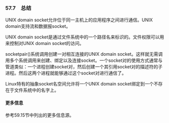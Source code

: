 ### 57.7　总结

UNIX domain socket允许位于同一主机上的应用程序之间进行通信。UNIX domain支持流和数据报socket。

UNIX domain socket是通过文件系统中的一个路径名来标识的。文件权限可以用来控制对UNIX domain socket的访问。

socketpair()系统调用创建一对相互连接的UNIX domain socket。这样就无需调用多个系统调用来创建、绑定以及连接socket。一个socket对的使用方式通常与管道类似：一个进程创建socket对，然后创建一个其引用socket对的描述符的子进程。然后这两个进程就能够通过这个socket对进行通信了。

Linux特有的抽象socket名空间允许将一个UNIX domain socket绑定到一个不存在于文件系统中的名字上。

#### 更多信息

参考59.15节中列出的更多信息源。

